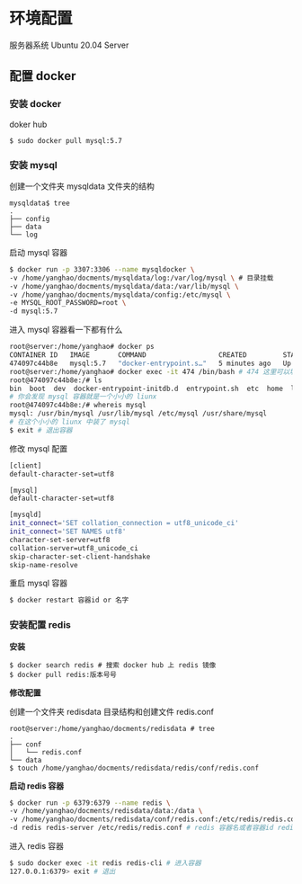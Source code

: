 # 环境配置

服务器系统 Ubuntu 20.04 Server

## 配置 docker

### 安装 docker

doker hub

```
$ sudo docker pull mysql:5.7
```

### 安装 mysql

创建一个文件夹 mysqldata 文件夹的结构

```
mysqldata$ tree
.
├── config
├── data
└── log
```

启动 mysql 容器

```bash
$ docker run -p 3307:3306 --name mysqldocker \
-v /home/yanghao/docments/mysqldata/log:/var/log/mysql \ # 目录挂载
-v /home/yanghao/docments/mysqldata/data:/var/lib/mysql \
-v /home/yanghao/docments/mysqldata/config:/etc/mysql \
-e MYSQL_ROOT_PASSWORD=root \
-d mysql:5.7
```

进入 mysql 容器看一下都有什么

```bash
root@server:/home/yanghao# docker ps
CONTAINER ID   IMAGE       COMMAND                  CREATED         STATUS         PORTS                                                  NAMES
474097c44b8e   mysql:5.7   "docker-entrypoint.s…"   5 minutes ago   Up 5 minutes   33060/tcp, 0.0.0.0:3307->3306/tcp, :::3307->3306/tcp   mysqldocker
root@server:/home/yanghao# docker exec -it 474 /bin/bash # 474 这里可以填容器的 名字或者 id （id 只要填前面几位保证和别的不一样就可以了）
root@474097c44b8e:/# ls
bin  boot  dev  docker-entrypoint-initdb.d  entrypoint.sh  etc  home  lib  lib64  media  mnt  opt  proc  root  run  sbin  srv  sys  tmp  usr  var
# 你会发现 mysql 容器就是一个小小的 liunx 
root@474097c44b8e:/# whereis mysql
mysql: /usr/bin/mysql /usr/lib/mysql /etc/mysql /usr/share/mysql
# 在这个小小的 liunx 中装了 mysql
$ exit # 退出容器
```

修改 mysql 配置

```bash
[client]
default-character-set=utf8

[mysql]
default-character-set=utf8

[mysqld]
init_connect='SET collation_connection = utf8_unicode_ci'
init_connect='SET NAMES utf8'
character-set-server=utf8
collation-server=utf8_unicode_ci
skip-character-set-client-handshake
skip-name-resolve
```

重启 mysql 容器

```bash
$ docker restart 容器id or 名字
```

### 安装配置 redis

**安装**

```
$ docker search redis # 搜索 docker hub 上 redis 镜像
$ docker pull redis:版本号号
```

**修改配置**

创建一个文件夹 redisdata 目录结构和创建文件 redis.conf

```
root@server:/home/yanghao/docments/redisdata # tree
.
├── conf
│   └── redis.conf
└── data
$ touch /home/yanghao/docments/redisdata/redis/conf/redis.conf
```

**启动 redis 容器**

```bash
$ docker run -p 6379:6379 --name redis \
-v /home/yanghao/docments/redisdata/data:/data \
-v /home/yanghao/docments/redisdata/conf/redis.conf:/etc/redis/redis.conf \
-d redis redis-server /etc/redis/redis.conf # redis 容器名或者容器id redis-server redis 启动参数 以后面那个配置文件启动
```

进入 redis 容器

```bash
$ sudo docker exec -it redis redis-cli # 进入容器
127.0.0.1:6379> exit # 退出
```

